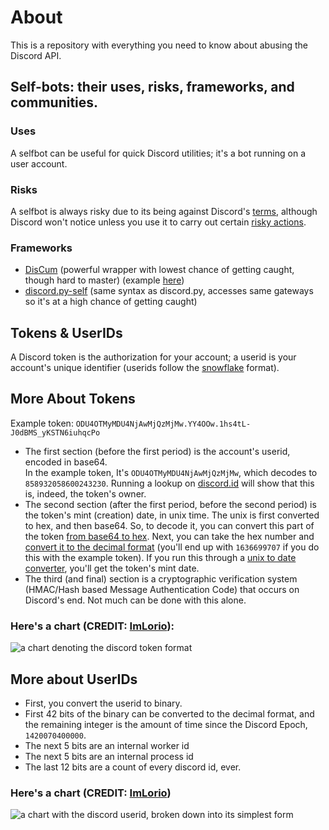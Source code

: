 # About
This is a repository with everything you need to know about abusing the Discord API.

## Self-bots: their uses, risks, frameworks, and communities.
### Uses
A selfbot can be useful for quick Discord utilities; it's a bot running on a user account.
### Risks
A selfbot is always risky due to its being against Discord's [terms](https://discord.com/terms), although Discord won't notice unless you use it to carry out certain [risky actions](https://github.com/Merubokkusu/Discord-S.C.U.M/issues/66).
### Frameworks
- [DisCum](https://github.com/Merubokkusu/Discord-S.C.U.M) (powerful wrapper with lowest chance of getting caught, though hard to master) (example [here](https://github.com/13-05/disc-python-hacks/blob/main/examples/example-discum.py))
- [discord.py-self](https://github.com/dolfies/discord.py-self) (same syntax as discord.py, accesses same gateways so it's at a high chance of getting caught)

## Tokens & UserIDs
A Discord token is the authorization for your account; a userid is your account's unique identifier (userids follow the [snowflake](https://en.wikipedia.org/wiki/Snowflake_ID) format).
## More About Tokens
Example token: `ODU4OTMyMDU4NjAwMjQzMjMw.YY4OOw.1hs4tL-J0dBMS_yKSTN6iuhqcPo`
<br />
- The first section (before the first period) is the account's userid, encoded in base64. <br /> In the example token, It's `ODU4OTMyMDU4NjAwMjQzMjMw`, which decodes to `858932058600243230`. Running a lookup on [discord.id](https://discord.id) will show that this is, indeed, the token's owner.
- The second section (after the first period, before the second period) is the token's mint (creation) date, in unix time. The unix is first converted to hex, and then base64. So, to decode it, you can convert this part of the token [from base64 to hex](https://base64.guru/converter/decode/hex). Next, you can take the hex number and [convert it to the decimal format](https://www.rapidtables.com/convert/number/hex-to-decimal.html) (you'll end up with `1636699707` if you do this with the example token). If you run this through a [unix to date converter](https://dqydj.com/unix-time-to-date-converter/), you'll get the token's mint date.
- The third (and final) section is a cryptographic verification system (HMAC/Hash based Message Authentication Code) that occurs on Discord's end. Not much can be done with this alone.
### Here's a chart (CREDIT: [ImLorio](https://github.com/ImLorio)):
![a chart denoting the discord token format](https://camo.githubusercontent.com/cf24aafb655bae3550c02c1f0f67122ddbcc3aa09ee782e9cbcfc919bc8bdba2/68747470733a2f2f692e696d6775722e636f6d2f36384b424950452e706e67)
## More about UserIDs
- First, you convert the userid to binary.
- First 42 bits of the binary can be converted to the decimal format, and the remaining integer is the amount of time since the Discord Epoch, `1420070400000`.
- The next 5 bits are an internal worker id
- The next 5 bits are an internal process id
- The last 12 bits are a count of every discord id, ever.
### Here's a chart (CREDIT: [ImLorio](https://github.com/ImLorio))
![a chart with the discord userid, broken down into its simplest form](https://camo.githubusercontent.com/84c08bc973496c1ba7d4e0520466d60d446082f6eeba92af2f443dbe60428cf0/68747470733a2f2f692e696d6775722e636f6d2f77416b7a43746b2e706e67)
